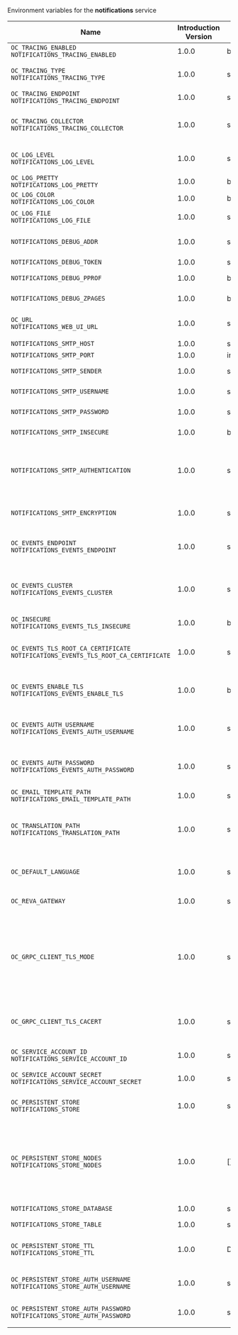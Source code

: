 Environment variables for the **notifications** service

| Name | Introduction Version | Type | Description | Default Value |
|---|---|---|---|---|
|`OC_TRACING_ENABLED`<br/>`NOTIFICATIONS_TRACING_ENABLED`| 1.0.0 |bool|Activates tracing.|false|
|`OC_TRACING_TYPE`<br/>`NOTIFICATIONS_TRACING_TYPE`| 1.0.0 |string|The type of tracing. Defaults to '', which is the same as 'jaeger'. Allowed tracing types are 'jaeger' and '' as of now.||
|`OC_TRACING_ENDPOINT`<br/>`NOTIFICATIONS_TRACING_ENDPOINT`| 1.0.0 |string|The endpoint of the tracing agent.||
|`OC_TRACING_COLLECTOR`<br/>`NOTIFICATIONS_TRACING_COLLECTOR`| 1.0.0 |string|The HTTP endpoint for sending spans directly to a collector, i.e. \http://jaeger-collector:14268/api/traces. Only used if the tracing endpoint is unset.||
|`OC_LOG_LEVEL`<br/>`NOTIFICATIONS_LOG_LEVEL`| 1.0.0 |string|The log level. Valid values are: 'panic', 'fatal', 'error', 'warn', 'info', 'debug', 'trace'.||
|`OC_LOG_PRETTY`<br/>`NOTIFICATIONS_LOG_PRETTY`| 1.0.0 |bool|Activates pretty log output.|false|
|`OC_LOG_COLOR`<br/>`NOTIFICATIONS_LOG_COLOR`| 1.0.0 |bool|Activates colorized log output.|false|
|`OC_LOG_FILE`<br/>`NOTIFICATIONS_LOG_FILE`| 1.0.0 |string|The path to the log file. Activates logging to this file if set.||
|`NOTIFICATIONS_DEBUG_ADDR`| 1.0.0 |string|Bind address of the debug server, where metrics, health, config and debug endpoints will be exposed.|127.0.0.1:9174|
|`NOTIFICATIONS_DEBUG_TOKEN`| 1.0.0 |string|Token to secure the metrics endpoint.||
|`NOTIFICATIONS_DEBUG_PPROF`| 1.0.0 |bool|Enables pprof, which can be used for profiling.|false|
|`NOTIFICATIONS_DEBUG_ZPAGES`| 1.0.0 |bool|Enables zpages, which can be used for collecting and viewing in-memory traces.|false|
|`OC_URL`<br/>`NOTIFICATIONS_WEB_UI_URL`| 1.0.0 |string|The public facing URL of the OpenCloud Web UI, used e.g. when sending notification eMails|https://localhost:9200|
|`NOTIFICATIONS_SMTP_HOST`| 1.0.0 |string|SMTP host to connect to.||
|`NOTIFICATIONS_SMTP_PORT`| 1.0.0 |int|Port of the SMTP host to connect to.|0|
|`NOTIFICATIONS_SMTP_SENDER`| 1.0.0 |string|Sender address of emails that will be sent (e.g. 'OpenCloud <noreply@example.com>'.||
|`NOTIFICATIONS_SMTP_USERNAME`| 1.0.0 |string|Username for the SMTP host to connect to.||
|`NOTIFICATIONS_SMTP_PASSWORD`| 1.0.0 |string|Password for the SMTP host to connect to.||
|`NOTIFICATIONS_SMTP_INSECURE`| 1.0.0 |bool|Allow insecure connections to the SMTP server.|false|
|`NOTIFICATIONS_SMTP_AUTHENTICATION`| 1.0.0 |string|Authentication method for the SMTP communication. Possible values are 'login', 'plain', 'crammd5', 'none' or 'auto'. If set to 'auto' or unset, the authentication method is automatically negotiated with the server.||
|`NOTIFICATIONS_SMTP_ENCRYPTION`| 1.0.0 |string|Encryption method for the SMTP communication. Possible values are 'starttls', 'ssltls' and 'none'.|none|
|`OC_EVENTS_ENDPOINT`<br/>`NOTIFICATIONS_EVENTS_ENDPOINT`| 1.0.0 |string|The address of the event system. The event system is the message queuing service. It is used as message broker for the microservice architecture.|127.0.0.1:9233|
|`OC_EVENTS_CLUSTER`<br/>`NOTIFICATIONS_EVENTS_CLUSTER`| 1.0.0 |string|The clusterID of the event system. The event system is the message queuing service. It is used as message broker for the microservice architecture. Mandatory when using NATS as event system.|opencloud-cluster|
|`OC_INSECURE`<br/>`NOTIFICATIONS_EVENTS_TLS_INSECURE`| 1.0.0 |bool|Whether to verify the server TLS certificates.|false|
|`OC_EVENTS_TLS_ROOT_CA_CERTIFICATE`<br/>`NOTIFICATIONS_EVENTS_TLS_ROOT_CA_CERTIFICATE`| 1.0.0 |string|The root CA certificate used to validate the server's TLS certificate. If provided NOTIFICATIONS_EVENTS_TLS_INSECURE will be seen as false.||
|`OC_EVENTS_ENABLE_TLS`<br/>`NOTIFICATIONS_EVENTS_ENABLE_TLS`| 1.0.0 |bool|Enable TLS for the connection to the events broker. The events broker is the OpenCloud service which receives and delivers events between the services.|false|
|`OC_EVENTS_AUTH_USERNAME`<br/>`NOTIFICATIONS_EVENTS_AUTH_USERNAME`| 1.0.0 |string|The username to authenticate with the events broker. The events broker is the OpenCloud service which receives and delivers events between the services.||
|`OC_EVENTS_AUTH_PASSWORD`<br/>`NOTIFICATIONS_EVENTS_AUTH_PASSWORD`| 1.0.0 |string|The password to authenticate with the events broker. The events broker is the OpenCloud service which receives and delivers events between the services.||
|`OC_EMAIL_TEMPLATE_PATH`<br/>`NOTIFICATIONS_EMAIL_TEMPLATE_PATH`| 1.0.0 |string|Path to Email notification templates overriding embedded ones.||
|`OC_TRANSLATION_PATH`<br/>`NOTIFICATIONS_TRANSLATION_PATH`| 1.0.0 |string|(optional) Set this to a path with custom translations to overwrite the builtin translations. Note that file and folder naming rules apply, see the documentation for more details.||
|`OC_DEFAULT_LANGUAGE`| 1.0.0 |string|The default language used by services and the WebUI. If not defined, English will be used as default. See the documentation for more details.||
|`OC_REVA_GATEWAY`| 1.0.0 |string|CS3 gateway used to look up user metadata|eu.opencloud.api.gateway|
|`OC_GRPC_CLIENT_TLS_MODE`| 1.0.0 |string|TLS mode for grpc connection to the go-micro based grpc services. Possible values are 'off', 'insecure' and 'on'. 'off': disables transport security for the clients. 'insecure' allows using transport security, but disables certificate verification (to be used with the autogenerated self-signed certificates). 'on' enables transport security, including server certificate verification.||
|`OC_GRPC_CLIENT_TLS_CACERT`| 1.0.0 |string|Path/File name for the root CA certificate (in PEM format) used to validate TLS server certificates of the go-micro based grpc services.||
|`OC_SERVICE_ACCOUNT_ID`<br/>`NOTIFICATIONS_SERVICE_ACCOUNT_ID`| 1.0.0 |string|The ID of the service account the service should use. See the 'auth-service' service description for more details.||
|`OC_SERVICE_ACCOUNT_SECRET`<br/>`NOTIFICATIONS_SERVICE_ACCOUNT_SECRET`| 1.0.0 |string|The service account secret.||
|`OC_PERSISTENT_STORE`<br/>`NOTIFICATIONS_STORE`| 1.0.0 |string|The type of the store. Supported values are: 'memory', 'nats-js-kv', 'redis-sentinel', 'noop'. See the text description for details.|nats-js-kv|
|`OC_PERSISTENT_STORE_NODES`<br/>`NOTIFICATIONS_STORE_NODES`| 1.0.0 |[]string|A list of nodes to access the configured store. This has no effect when 'memory' store is configured. Note that the behaviour how nodes are used is dependent on the library of the configured store. See the Environment Variable Types description for more details.|[127.0.0.1:9233]|
|`NOTIFICATIONS_STORE_DATABASE`| 1.0.0 |string|The database name the configured store should use.|notifications|
|`NOTIFICATIONS_STORE_TABLE`| 1.0.0 |string|The database table the store should use.||
|`OC_PERSISTENT_STORE_TTL`<br/>`NOTIFICATIONS_STORE_TTL`| 1.0.0 |Duration|Time to live for notifications in the store. Defaults to '336h' (2 weeks). See the Environment Variable Types description for more details.|336h0m0s|
|`OC_PERSISTENT_STORE_AUTH_USERNAME`<br/>`NOTIFICATIONS_STORE_AUTH_USERNAME`| 1.0.0 |string|The username to authenticate with the store. Only applies when store type 'nats-js-kv' is configured.||
|`OC_PERSISTENT_STORE_AUTH_PASSWORD`<br/>`NOTIFICATIONS_STORE_AUTH_PASSWORD`| 1.0.0 |string|The password to authenticate with the store. Only applies when store type 'nats-js-kv' is configured.||
